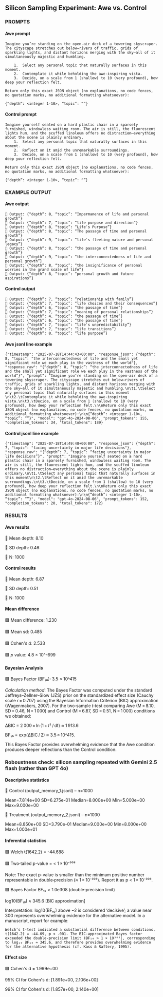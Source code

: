 ## Silicon Sampling Experiment: Awe vs. Control ## 



### PROMPTS 

#### Awe prompt 

```
Imagine you’re standing on the open-air deck of a towering skyscraper. The cityscape stretches out below—rivers of traffic, grids of sparkling lights, and distant horizons merging with the sky—all of it simultaneously majestic and humbling.

	1.	Select any personal topic that naturally surfaces in this moment.
	2.	Contemplate it while beholding the awe-inspiring vista.
	3.	Decide, on a scale from 1 (shallow) to 10 (very profound), how deep your reflection felt.

Return only this exact JSON object (no explanations, no code fences, no quotation marks, no additional formatting whatsoever):

{“depth”: <integer 1-10>, “topic”: “”}
```

#### Control prompt 

```
Imagine yourself seated on a hard plastic chair in a sparsely furnished, windowless waiting room. The air is still, the fluorescent lights hum, and the scuffed linoleum offers no distraction—everything about the scene is plainly ordinary.
	1.	Select any personal topic that naturally surfaces in this moment.
	2.	Reflect on it amid the unremarkable surroundings.
	3.	Decide, on a scale from 1 (shallow) to 10 (very profound), how deep your reflection felt.

Return only this exact JSON object (no explanations, no code fences, no quotation marks, no additional formatting whatsoever):

{“depth”: <integer 1-10>, “topic”: “”}
```


### EXAMPLE OUTPUT 

#### Awe output 

```
🔹 Output: {“depth”: 8, “topic”: “Impermanence of life and personal growth”}
🔹 Output: {“depth”: 7, “topic”: “life purpose and direction”}
🔹 Output: {“depth”: 8, “topic”: “Life’s Purpose”}
🔹 Output: {“depth”: 8, “topic”: “The passage of time and personal growth”}
🔹 Output: {“depth”: 9, “topic”: “life’s fleeting nature and personal legacy”}
🔹 Output: {“depth”: 8, “topic”: “the passage of time and personal growth”}
🔹 Output: {“depth”: 9, “topic”: “the interconnectedness of life and personal growth”}
🔹 Output: {“depth”: 8, “topic”: “the insignificance of personal worries in the grand scale of life”}
🔹 Output: {“depth”: 8, “topic”: “personal growth and future aspirations”}
```

#### Control output 

```
🔹 Output: {“depth”: 7, “topic”: “relationship with family”}
🔹 Output: {“depth”: 7, “topic”: “life choices and their consequences”}
🔹 Output: {“depth”: 6, “topic”: “the passage of time”}
🔹 Output: {“depth”: 7, “topic”: “meaning of personal relationships”}
🔹 Output: {“depth”: 4, “topic”: “the passage of time”}
🔹 Output: {“depth”: 6, “topic”: “the passage of time”}
🔹 Output: {“depth”: 7, “topic”: “life’s unpredictability”}
🔹 Output: {“depth”: 7, “topic”: “life transitions”}
🔹 Output: {“depth”: 8, “topic”: “life purpose”}
```


#### Awe jsonl line example

```
{"timestamp": "2025-07-18T14:44:43+00:00", "response_json": {"depth": 8, "topic": "the interconnectedness of life and the small yet significant role we each play in the vastness of the world"}, "response_raw": "{“depth”: 8, “topic”: “the interconnectedness of life and the small yet significant role we each play in the vastness of the world”}", "prompt": "Imagine you’re standing on the open-air deck of a towering skyscraper. The cityscape stretches out below—rivers of traffic, grids of sparkling lights, and distant horizons merging with the sky—all of it simultaneously majestic and humbling.\n\t1.\tSelect any personal topic that naturally surfaces in this moment \n\t2.\tContemplate it while beholding the awe-inspiring vista.\n\t3.\tDecide, on a scale from 1 (shallow) to 10 (very profound), how deep your reflection felt.\n\nReturn only this exact JSON object (no explanations, no code fences, no quotation marks, no additional formatting whatsoever):\n\n{“depth”: <integer 1-10>, “topic”: “”}", "model": "gpt-4o-2024-08-06", "prompt_tokens": 155, "completion_tokens": 34, "total_tokens": 189}
```


#### Control jsonl line example

```
{"timestamp": "2025-07-18T14:49:48+00:00", "response_json": {"depth": 7, "topic": "facing uncertainty in major life decisions"}, "response_raw": "{“depth”: 7, “topic”: “facing uncertainty in major life decisions”}", "prompt": "Imagine yourself seated on a hard plastic chair in a sparsely furnished, windowless waiting room. The air is still, the fluorescent lights hum, and the scuffed linoleum offers no distraction—everything about the scene is plainly ordinary.\n\t1.\tSelect any personal topic that naturally surfaces in this moment\n\t2.\tReflect on it amid the unremarkable surroundings.\n\t3.\tDecide, on a scale from 1 (shallow) to 10 (very profound), how deep your reflection felt.\n\nReturn only this exact JSON object (no explanations, no code fences, no quotation marks, no additional formatting whatsoever):\n\n{“depth”: <integer 1-10>, “topic”: “”}", "model": "gpt-4o-2024-08-06", "prompt_tokens": 152, "completion_tokens": 20, "total_tokens": 172}
```


### RESULTS


#### Awe results 

🔸 Mean depth:      8.10

🔸 SD   depth:      0.46

🔸 N:               1000


#### Control results 

🔸 Mean depth:      6.87

🔸 SD   depth:      0.51

🔸 N:               1000

#### Mean difference

🟩 Mean difference:    	1.230

🟩 Mean sd: 			0.485

🟩 Cohen's *d*:        	2.533

🟩 *p* value:			4.8 × 10^-699


#### Bayesian Analysis

🟩 Bayes Factor (BF₁₀): 3.5 × 10^415

*Calculation method*: The Bayes Factor was computed under the standard Jeffreys–Zellner–Siow (JZS) prior on the standardized effect size (Cauchy scale *r* = 0.707) using the Bayesian Information Criterion (BIC) approximation (Wagenmakers, 2007). For the two‑sample *t*‑test comparing Awe (M = 8.10, SD = 0.46, N = 1 000) and Control (M = 6.87, SD = 0.51, N = 1 000) conditions we obtained:

ΔBIC = 2 000 × ln (1 + *t*² / df) ≈ 1 913.6  

BF₁₀ = exp(ΔBIC / 2) ≈ 3.5 × 10^415.

This Bayes Factor provides overwhelming evidence that the Awe condition produces deeper reflections than the Control condition.



### Roboustness check: silicon sampling repeated with Gemini 2.5 flash (rather than GPT 4o)

#### Descriptive statistics

🔸 Control (output_memory_1.jsonl) – n=1000

  Mean=7.814e+00  SD=6.275e-01  Median=8.000e+00  Min=5.000e+00  Max=9.000e+00

🔸 Treatment (output_memory_2.jsonl) – n=1000

  Mean=8.850e+00  SD=3.790e-01  Median=9.000e+00  Min=8.000e+00  Max=1.000e+01


#### Inferential statistics

🟩 Welch t(1642.2) = -44.688

🟩 Two‑tailed p-value = < 1 × 10⁻³⁰⁸

Note: The exact p-value is smaller than the minimum positive number representable in double‑precision (≈ 1 × 10⁻³⁰⁸). Report it as p < 1 × 10⁻³⁰⁸.

🟩 Bayes Factor BF₁₀  >  1.0e308  (double‑precision limit)

log10(BF₁₀) ≈ 345.6   [BIC approximation]

Interpretation: log10(BF₁₀) above ~2 is considered ‘decisive’; a value near 300 represents overwhelming evidence for the alternative model. In a manuscript, report for example:

```
Welch’s t-test indicated a substantial difference between conditions, t(1642.2) = -44.69, p < .001. The BIC-approximated Bayes factor exceeded the double-precision limit (BF₁₀ > 1 × 10³⁰⁸), corresponding to log₁₀ BF₁₀ ≈ 345.6, and therefore provides overwhelming evidence for the alternative hypothesis (cf. Kass & Raftery, 1995).
```

#### Effect size 

🟩 Cohen's d = 1.999e+00

95% CI for Cohen's d: [1.891e+00, 2.106e+00]

99% CI for Cohen's d: [1.857e+00, 2.140e+00]